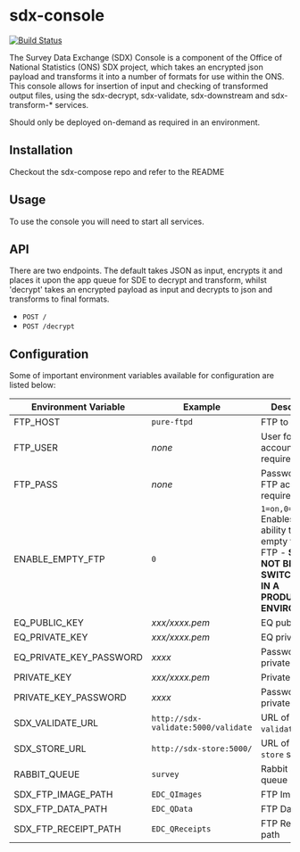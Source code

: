 # sdx-console

[![Build Status](https://travis-ci.org/ONSdigital/sdx-console.svg?branch=master)](https://travis-ci.org/ONSdigital/sdx-console)

The Survey Data Exchange (SDX) Console is a component of the Office of National Statistics (ONS) SDX project, which takes an encrypted json payload and transforms it into a number of formats for use within the ONS. This console allows for insertion of input and checking of transformed output files, using the sdx-decrypt, sdx-validate, sdx-downstream and sdx-transform-* services.

Should only be deployed on-demand as required in an environment.

## Installation

Checkout the sdx-compose repo and refer to the README

## Usage

To use the console you will need to start all services.

## API

There are two endpoints. The default takes JSON as input, encrypts it and places it upon the app queue for SDE to decrypt and transform, whilst 'decrypt' takes an encrypted payload as input and decrypts to json and transforms to final formats.

 * `POST /`
 * `POST /decrypt`

## Configuration

Some of important environment variables available for configuration are listed below:

| Environment Variable    | Example                               | Description
|-------------------------|---------------------------------------|----------------
| FTP_HOST                | `pure-ftpd`                           | FTP to monitor
| FTP_USER                | _none_                                | User for FTP account if required
| FTP_PASS                | _none_                                | Password for FTP account if required
| ENABLE_EMPTY_FTP        | `0`                                   | `1=on,0=off` Enables the ability to auto-empty the target FTP - **SHOULD NOT BE SWITCHED ON IN A PRODUCTION ENVIRONMENT!**
| EQ_PUBLIC_KEY           | _xxx/xxxx.pem_                        | EQ public key
| EQ_PRIVATE_KEY          | _xxx/xxxx.pem_                        | EQ private key
| EQ_PRIVATE_KEY_PASSWORD | _xxxx_                                | Password for EQ private key
| PRIVATE_KEY             | _xxx/xxxx.pem_                        | Private key
| PRIVATE_KEY_PASSWORD    | _xxxx_                                | Password for private key
| SDX_VALIDATE_URL        | `http://sdx-validate:5000/validate`   | URL of the ``sdx-validate`` service
| SDX_STORE_URL           | `http://sdx-store:5000/`              | URL of the ``sdx-store`` service
| RABBIT_QUEUE            | `survey`                              | Rabbit survey queue
| SDX_FTP_IMAGE_PATH      | `EDC_QImages`                         | FTP Image path
| SDX_FTP_DATA_PATH       | `EDC_QData`                           | FTP Data path
| SDX_FTP_RECEIPT_PATH    | `EDC_QReceipts`                       | FTP Receipt path
